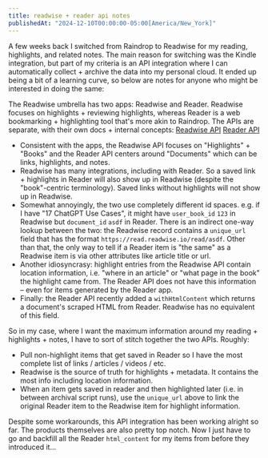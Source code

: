 ```yaml
---
title: readwise + reader api notes
publishedAt: "2024-12-10T00:00:00-05:00[America/New_York]"
---
```


A few weeks back I switched from Raindrop to Readwise for my reading, highlights, and related notes. The main reason for
switching was the Kindle integration, but part of my criteria is an API integration where I can automatically collect +
archive the data into my personal cloud. It ended up being a bit of a learning curve, so below are notes for anyone
who might be interested in doing the same:

The Readwise umbrella has two apps: Readwise and Reader. Readwise focuses on highlights + reviewing highlights, whereas
Reader is a web bookmarking + highlighting tool that's more akin to Raindrop. The APIs are separate, with their own
docs + internal concepts: [Readwise API](https://readwise.io/api_deets) [Reader API](https://readwise.io/reader_api)

- Consistent with the apps, the Readwise API focuses on "Highlights" + "Books" and the Reader API centers around
  "Documents" which can be links, highlights, and notes.
- Readwise has many integrations, including with Reader. So a saved link + highlights in Reader will also show up in
  Readwise (despite the "book"-centric terminology). Saved links without highlights will not show up in Readwise.
- Somewhat annoyingly, the two use completely different id spaces. e.g. if I have "17 ChatGPT Use Cases", it might have
  `user_book_id` `123` in Readwise but `document_id` `asdf` in Reader. There is an indirect one-way lookup between the
  two: the Readwise record contains a `unique_url` field that has the format `https://read.readwise.io/read/asdf`. Other
  than that, the only way to tell if a Reader item is "the same" as a Readwise item is via other attributes like article
  title or url.
- Another idiosyncrasy: highlight entries from the Readwise API contain location information, i.e. "where in an article"
  or "what page in the book" the highlight came from. The Reader API does not have this information – even for items
  generated by the Reader app.
- Finally: the Reader API recently added a `withHtmlContent` which returns a document's scraped HTML from Reader.
  Readwise has no equivalent of this field.

So in my case, where I want the maximum information around my reading + highlights + notes, I have to sort of stitch
together the two APIs. Roughly:

- Pull non-highlight items that get saved in Reader so I have the most complete list of links / articles / videos / etc.
- Readwise is the source of truth for highlights + metadata. It contains the most info including location information.
- When an item gets saved in reader and then highlighted later (i.e. in between archival script runs), use the
  `unique_url` above to link the original Reader item to the Readwise item for highlight information.

Despite some workarounds, this API integration has been working alright so far. The products themselves are also pretty
top notch. Now I just have to go and backfill all the Reader `html_content` for my items from before they introduced
it...
